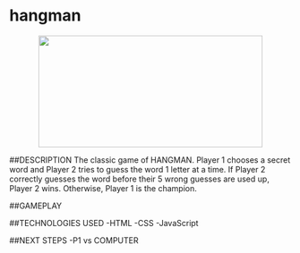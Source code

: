 # hangman
<div id="header" align="center">
    <img src="https://i.imgur.com/99WRIN7.jpeg" width="400" height="200">
</div>


##DESCRIPTION
The classic game of HANGMAN. Player 1 chooses a secret word and Player 2 tries to guess the word 1 letter at a time. If Player 2 correctly guesses the word before their 5 wrong guesses are used up, Player 2 wins. Otherwise, Player 1 is the champion.


##GAMEPLAY


##TECHNOLOGIES USED
-HTML
-CSS
-JavaScript

##NEXT STEPS
-P1 vs COMPUTER
